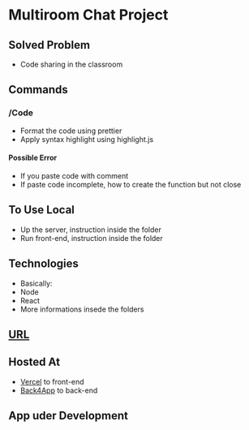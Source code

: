 # Multiroom Chat Project

## Solved Problem

- Code sharing in the classroom

## Commands

### /Code

- Format the code using prettier
- Apply syntax highlight using highlight.js

#### Possible Error

- If you paste code with comment
- If paste code incomplete, how to create the function but not close

## To Use Local

- Up the server, instruction inside the folder
- Run front-end, instruction inside the folder

## Technologies

- Basically:
- Node
- React
- More informations insede the folders

## [URL](chat-nr.vercel.app)

## Hosted At

- [Vercel](https://vercel.com/) to front-end
- [Back4App](https://containers.back4app.com/) to back-end

## App uder Development
